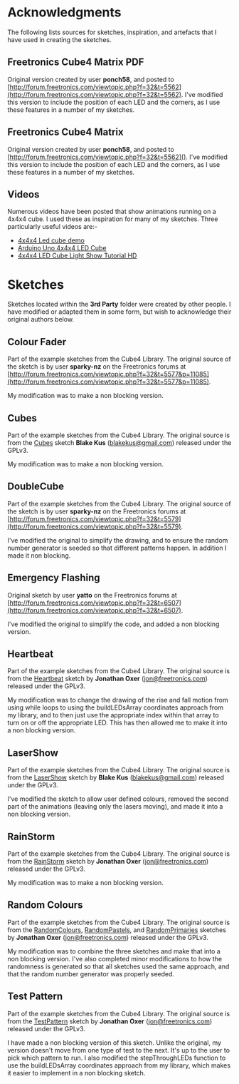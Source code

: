 # Acknowledgments

The following lists sources for sketches, inspiration, and artefacts that I have used in creating the sketches.

## Freetronics Cube4 Matrix PDF
Original version created by user **ponch58**, and posted to [http://forum.freetronics.com/viewtopic.php?f=32&t=5562](http://forum.freetronics.com/viewtopic.php?f=32&t=5562). I've modified this version to include the position of each LED and the corners, as I use these features in a number of my sketches.


## Freetronics Cube4 Matrix
Original version created by user **ponch58**, and posted to [http://forum.freetronics.com/viewtopic.php?f=32&t=5562](). I've modified this version to include the position of each LED and the corners, as I use these features in a number of my sketches.

## Videos
Numerous videos have been posted that show animations running on a 4x4x4 cube. I used these as inspiration for many of my sketches. Three particularly useful videos are:-

* [4x4x4 Led cube demo](https://www.youtube.com/watch?v=adXXSitxPdo)
* [Arduino Uno 4x4x4 LED Cube](https://www.youtube.com/watch?v=XplWwPg8Blk)
* [4x4x4 LED Cube Light Show  Tutorial HD](https://www.youtube.com/watch?v=-jpL6jEuulk)


# Sketches
Sketches located within the **3rd Party** folder were created by other people. I have modified or adapted them in some form, but wish to acknowledge their original authors below.

## Colour Fader
Part of the example sketches from the Cube4 Library. The original source of the sketch is by user **sparky-nz** on the Freetronics forums at [http://forum.freetronics.com/viewtopic.php?f=32&t=5577&p=11085](http://forum.freetronics.com/viewtopic.php?f=32&t=5577&p=11085).

My modification was to make a non blocking version.

## Cubes
Part of the example sketches from the Cube4 Library. The original source is from the [Cubes](https://github.com/freetronics/Cube4/blob/master/examples/Cubes/Cubes.ino) sketch  **Blake Kus** (blakekus@gmail.com) released under the GPLv3.

My modification was to make a non blocking version.

## DoubleCube
Part of the example sketches from the Cube4 Library. The original source of the sketch is by user **sparky-nz** on the Freetronics forums at [http://forum.freetronics.com/viewtopic.php?f=32&t=5579](http://forum.freetronics.com/viewtopic.php?f=32&t=5579). 

I've modified the original to simplify the drawing, and to ensure the random number generator is seeded so that different patterns happen. In addition I made it non blocking.

## Emergency Flashing
Original sketch by user **yatto** on the Freetronics forums at [http://forum.freetronics.com/viewtopic.php?f=32&t=6507](http://forum.freetronics.com/viewtopic.php?f=32&t=6507). 

I've modified the original to simplify the code, and added a non blocking version.

## Heartbeat
Part of the example sketches from the Cube4 Library. The original source is from the [Heartbeat](https://github.com/freetronics/Cube4/blob/master/examples/Heartbeat/Heartbeat.ino) sketch by **Jonathan Oxer** (jon@freetronics.com) released under the GPLv3.

My modification was to change the drawing of the rise and fall motion from using while loops to using the buildLEDsArray coordinates approach from my library, and to then just use the appropriate index within that array to turn on or off the appropriate LED. This has then allowed me to make it into a non blocking version.

## LaserShow
Part of the example sketches from the Cube4 Library. The original source is from the [LaserShow](https://github.com/freetronics/Cube4/blob/master/examples/LaserShow/LaserShow.ino) sketch by **Blake Kus** (blakekus@gmail.com) released under the GPLv3.

I've modified the sketch to allow user defined colours, removed the second part of the animations (leaving only the lasers moving), and made it into a non blocking version.

## RainStorm
Part of the example sketches from the Cube4 Library. The original source is from the [RainStorm](https://github.com/freetronics/Cube4/blob/master/examples/RainStorm/RainStorm.ino) sketch by **Jonathan Oxer** (jon@freetronics.com) released under the GPLv3.

My modification was to make a non blocking version.

## Random Colours
Part of the example sketches from the Cube4 Library. The original source is from the [RandomColours](https://github.com/freetronics/Cube4/blob/master/examples/RandomColours/RandomColours.ino), [RandomPastels](https://github.com/freetronics/Cube4/blob/master/examples/RandomPastels/RandomPastels.ino), and [RandomPrimaries](https://github.com/freetronics/Cube4/blob/master/examples/RandomPrimaries/RandomPrimaries.ino) sketches by **Jonathan Oxer** (jon@freetronics.com) released under the GPLv3.

My modification was to combine the three sketches and make that into a non blocking version. I've also completed minor modifications to how the randomness is generated so that all sketches used the same approach, and that the random number generator was properly seeded.

## Test Pattern
Part of the example sketches from the Cube4 Library. The original source is from the [TestPattern](https://github.com/freetronics/Cube4/blob/master/examples/TestPattern/TestPattern.ino) sketch by **Jonathan Oxer** (jon@freetronics.com) released under the GPLv3.

I have made a non blocking version of this sketch. Unlike the original, my version doesn't move from one type of test to the next. It's up to the user to pick which pattern to run. I also modified the stepThroughLEDs function to use the buildLEDsArray coordinates approach from my library, which makes it easier to implement in a non blocking sketch.
